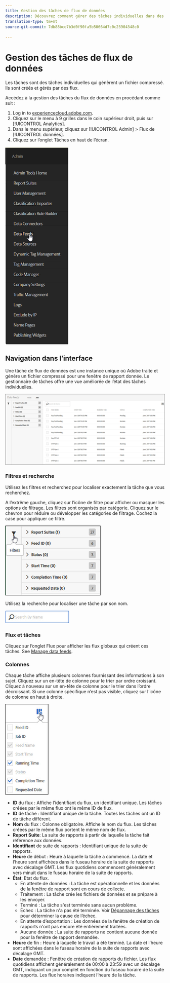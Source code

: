 ```yaml
---
title: Gestion des tâches de flux de données
description: Découvrez comment gérer des tâches individuelles dans des flux de données.
translation-type: tm+mt
source-git-commit: 7db88bce7b3d0f90fa5b50664d7c0c23904348c0

---
```



# Gestion des tâches de flux de données

Les tâches sont des tâches individuelles qui génèrent un fichier compressé. Ils sont créés et gérés par des flux.

Accédez à la gestion des tâches du flux de données en procédant comme suit :

1. Log in to [experiencecloud.adobe.com](https://experiencecloud.adobe.com).
2. Cliquez sur le menu à 9 grilles dans le coin supérieur droit, puis sur [!UICONTROL Analytics].
3. Dans le menu supérieur, cliquez sur [!UICONTROL Admin] &gt; Flux de [!UICONTROL données].
4. Cliquez sur l’onglet Tâches en haut de l’écran.

![Menu du flux de données](assets/AdminMenu.png)

## Navigation dans l’interface

Une tâche de flux de données est une instance unique où Adobe traite et génère un fichier compressé pour une fenêtre de rapport donnée. Le gestionnaire de tâches offre une vue améliorée de l’état des tâches individuelles.

![liés aux tâches](assets/jobs.jpg)

### Filtres et recherche

Utilisez les filtres et recherchez pour localiser exactement la tâche que vous recherchez.

A l’extrême gauche, cliquez sur l’icône de filtre pour afficher ou masquer les options de filtrage. Les filtres sont organisés par catégorie. Cliquez sur le chevron pour réduire ou développer les catégories de filtrage. Cochez la case pour appliquer ce filtre.

![Filtrer](assets/jobs-filter.jpg)

Utilisez la recherche pour localiser une tâche par son nom.

![Recherche](assets/search.jpg)

### Flux et tâches

Cliquez sur l’onglet Flux pour afficher les flux globaux qui créent ces tâches. See [Manage data feeds](df-manage-feeds.md).

### Colonnes

Chaque tâche affiche plusieurs colonnes fournissant des informations à son sujet. Cliquez sur un en-tête de colonne pour le trier par ordre croissant. Cliquez à nouveau sur un en-tête de colonne pour le trier dans l’ordre décroissant. Si une colonne spécifique n’est pas visible, cliquez sur l’icône de colonne en haut à droite.

![Icône Colonne](assets/job-cols.jpg)

* **ID** du flux : Affiche l’identifiant du flux, un identifiant unique. Les tâches créées par le même flux ont le même ID de flux.
* **ID** de tâche : Identifiant unique de la tâche. Toutes les tâches ont un ID de tâche différent.
* **Nom** du flux : Colonne obligatoire. Affiche le nom du flux. Les tâches créées par le même flux portent le même nom de flux.
* **Report Suite**: La suite de rapports à partir de laquelle la tâche fait référence aux données.
* **Identifiant** de suite de rapports : Identifiant unique de la suite de rapports.
* **Heure** de début : Heure à laquelle la tâche a commencé. La date et l’heure sont affichées dans le fuseau horaire de la suite de rapports avec décalage GMT. Les flux quotidiens commencent généralement vers minuit dans le fuseau horaire de la suite de rapports.
* **État**: Etat du flux.
   * En attente de données : La tâche est opérationnelle et les données de la fenêtre de rapport sont en cours de collecte.
   * Traitement : La tâche crée les fichiers de données et se prépare à les envoyer.
   * Terminé : La tâche s'est terminée sans aucun problème.
   * Échec : La tâche n'a pas été terminée. Voir [Dépannage des tâches](jobs-troubleshooting.md) pour déterminer la cause de l’échec.
   * En attente d’exportation : Les données de la fenêtre de création de rapports n'ont pas encore été entièrement traitées.
   * Aucune donnée : La suite de rapports ne contient aucune donnée pour la fenêtre de rapport demandée.
* **Heure** de fin : Heure à laquelle le travail a été terminé. La date et l’heure sont affichées dans le fuseau horaire de la suite de rapports avec décalage GMT.
* **Date** demandée : Fenêtre de création de rapports du fichier. Les flux quotidiens affichent généralement de 00:00 à 23:59 avec un décalage GMT, indiquant un jour complet en fonction du fuseau horaire de la suite de rapports. Les flux horaires indiquent l’heure de la tâche.
